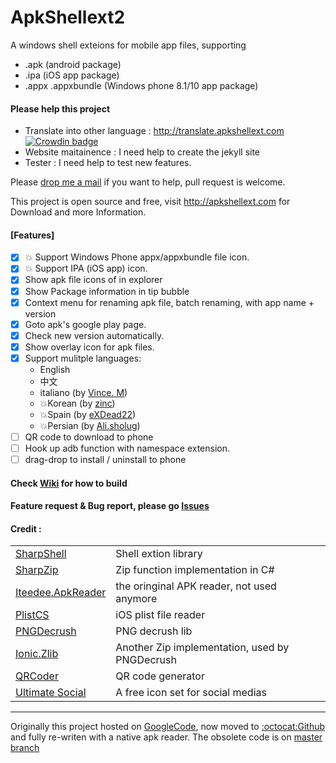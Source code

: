 # ApkShellext2

A windows shell exteions for mobile app files, supporting 
* .apk (android package)
* .ipa (iOS app package)
* .appx .appxbundle (Windows phone 8.1/10 app package)

#### Please help this project
 * Translate into other language : http://translate.apkshellext.com [![Crowdin badge](https://d322cqt584bo4o.cloudfront.net/apkshellext/localized.png)](https://crowdin.com/project/apkshellext) 
 * Website maitainence : I need help to create the jekyll site
 * Tester : I need help to test new features.

Please [drop me a mail](mailto:kkguokk@gmail.com) if you want to help, pull request is welcome.

This project is open source and free, visit http://apkshellext.com for Download and more Information.

#### [Features]
 - [x] :boom: Support Windows Phone appx/appxbundle file icon.
 - [x] :boom: Support IPA (iOS app) icon.
 - [x] Show apk file icons of in explorer
 - [x] Show Package information in tip bubble
 - [x] Context menu for renaming apk file, batch renaming, with app name + version
 - [x] Goto apk's google play page.
 - [x] Check new version automatically.
 - [x] Show overlay icon for apk files.
 - [x] Support mulitple languages: 
    - English
    - 中文
    - italiano (by [Vince. M](https://crowdin.com/profile/Widget))
    - :boom:Korean (by [zinc](https://crowdin.com/profile/zinc))
    - :boom:Spain (by [eXDead22](http://translate.apkshellext.com/profile/eXDead22))
    - :boom:Persian (by [Ali.sholug](mailto:ali.sholug@gmail.com))
 - [ ] QR code to download to phone
 - [ ] Hook up adb function with namespace extension.
 - [ ] drag-drop to install / uninstall to phone

#### Check [Wiki](https://github.com/kkguo/apkshellext/wiki) for how to build
#### Feature request & Bug report, please go [Issues](https://github.com/kkguo/apkshellext/issues)

#### Credit :
|||
| --- | --- |
| [SharpShell](https://github.com/dwmkerr/sharpshell)                 | Shell extion library                           |
| [SharpZip](https://github.com/icsharpcode/SharpZipLib)              | Zip function implementation in C#              |
| [Iteedee.ApkReader](https://github.com/hylander0/Iteedee.ApkReader) | the oringinal APK reader, not used anymore     |
| [PlistCS](https://github.com/animetrics/PlistCS)                    | iOS plist file reader                          |
| [PNGDecrush](https://github.com/MikeWeller/PNGDecrush)              | PNG decrush lib                                |
| [Ionic.Zlib](https://github.com/jstedfast/Ionic.Zlib)               | Another Zip implementation, used by PNGDecrush |
| [QRCoder](https://github.com/codebude/QRCoder)                      | QR code generator                              |
| [Ultimate Social](https://www.iconfinder.com/iconsets/ultimate-social) | A free icon set for social medias           |

--------------
Originally this project hosted on [GoogleCode](code.google.com/p/apkshellext), now moved to [:octocat:Github](https://github.com/kkguo/apkshellext) and fully re-writen with a native apk reader. The obsolete code is on [master branch](https://github.com/kkguo/apkshellext/tree/master)
